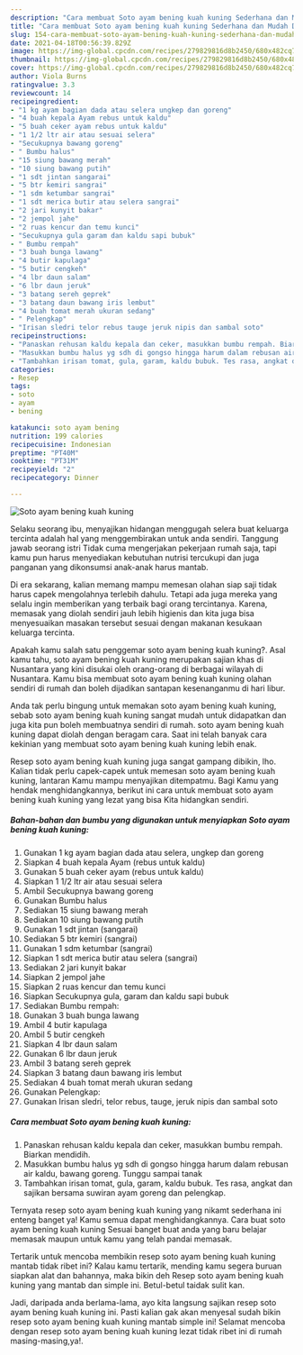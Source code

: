```yaml
---
description: "Cara membuat Soto ayam bening kuah kuning Sederhana dan Mudah Dibuat"
title: "Cara membuat Soto ayam bening kuah kuning Sederhana dan Mudah Dibuat"
slug: 154-cara-membuat-soto-ayam-bening-kuah-kuning-sederhana-dan-mudah-dibuat
date: 2021-04-18T00:56:39.829Z
image: https://img-global.cpcdn.com/recipes/279829816d8b2450/680x482cq70/soto-ayam-bening-kuah-kuning-foto-resep-utama.jpg
thumbnail: https://img-global.cpcdn.com/recipes/279829816d8b2450/680x482cq70/soto-ayam-bening-kuah-kuning-foto-resep-utama.jpg
cover: https://img-global.cpcdn.com/recipes/279829816d8b2450/680x482cq70/soto-ayam-bening-kuah-kuning-foto-resep-utama.jpg
author: Viola Burns
ratingvalue: 3.3
reviewcount: 14
recipeingredient:
- "1 kg ayam bagian dada atau selera ungkep dan goreng"
- "4 buah kepala Ayam rebus untuk kaldu"
- "5 buah ceker ayam rebus untuk kaldu"
- "1 1/2 ltr air atau sesuai selera"
- "Secukupnya bawang goreng"
- " Bumbu halus"
- "15 siung bawang merah"
- "10 siung bawang putih"
- "1 sdt jintan sangarai"
- "5 btr kemiri sangrai"
- "1 sdm ketumbar sangrai"
- "1 sdt merica butir atau selera sangrai"
- "2 jari kunyit bakar"
- "2 jempol jahe"
- "2 ruas kencur dan temu kunci"
- "Secukupnya gula garam dan kaldu sapi bubuk"
- " Bumbu rempah"
- "3 buah bunga lawang"
- "4 butir kapulaga"
- "5 butir cengkeh"
- "4 lbr daun salam"
- "6 lbr daun jeruk"
- "3 batang sereh geprek"
- "3 batang daun bawang iris lembut"
- "4 buah tomat merah ukuran sedang"
- " Pelengkap"
- "Irisan sledri telor rebus tauge jeruk nipis dan sambal soto"
recipeinstructions:
- "Panaskan rehusan kaldu kepala dan ceker, masukkan bumbu rempah. Biarkan mendidih."
- "Masukkan bumbu halus yg sdh di gongso hingga harum dalam rebusan air kaldu, bawang goreng. Tunggu sampai tanak"
- "Tambahkan irisan tomat, gula, garam, kaldu bubuk. Tes rasa, angkat dan sajikan bersama suwiran ayam goreng dan pelengkap."
categories:
- Resep
tags:
- soto
- ayam
- bening

katakunci: soto ayam bening 
nutrition: 199 calories
recipecuisine: Indonesian
preptime: "PT40M"
cooktime: "PT31M"
recipeyield: "2"
recipecategory: Dinner

---
```



![Soto ayam bening kuah kuning](https://img-global.cpcdn.com/recipes/279829816d8b2450/680x482cq70/soto-ayam-bening-kuah-kuning-foto-resep-utama.jpg)

Selaku seorang ibu, menyajikan hidangan menggugah selera buat keluarga tercinta adalah hal yang menggembirakan untuk anda sendiri. Tanggung jawab seorang istri Tidak cuma mengerjakan pekerjaan rumah saja, tapi kamu pun harus menyediakan kebutuhan nutrisi tercukupi dan juga panganan yang dikonsumsi anak-anak harus mantab.

Di era  sekarang, kalian memang mampu memesan olahan siap saji tidak harus capek mengolahnya terlebih dahulu. Tetapi ada juga mereka yang selalu ingin memberikan yang terbaik bagi orang tercintanya. Karena, memasak yang diolah sendiri jauh lebih higienis dan kita juga bisa menyesuaikan masakan tersebut sesuai dengan makanan kesukaan keluarga tercinta. 



Apakah kamu salah satu penggemar soto ayam bening kuah kuning?. Asal kamu tahu, soto ayam bening kuah kuning merupakan sajian khas di Nusantara yang kini disukai oleh orang-orang di berbagai wilayah di Nusantara. Kamu bisa membuat soto ayam bening kuah kuning olahan sendiri di rumah dan boleh dijadikan santapan kesenanganmu di hari libur.

Anda tak perlu bingung untuk memakan soto ayam bening kuah kuning, sebab soto ayam bening kuah kuning sangat mudah untuk didapatkan dan juga kita pun boleh membuatnya sendiri di rumah. soto ayam bening kuah kuning dapat diolah dengan beragam cara. Saat ini telah banyak cara kekinian yang membuat soto ayam bening kuah kuning lebih enak.

Resep soto ayam bening kuah kuning juga sangat gampang dibikin, lho. Kalian tidak perlu capek-capek untuk memesan soto ayam bening kuah kuning, lantaran Kamu mampu menyajikan ditempatmu. Bagi Kamu yang hendak menghidangkannya, berikut ini cara untuk membuat soto ayam bening kuah kuning yang lezat yang bisa Kita hidangkan sendiri.

<!--inarticleads1-->

##### Bahan-bahan dan bumbu yang digunakan untuk menyiapkan Soto ayam bening kuah kuning:

1. Gunakan 1 kg ayam bagian dada atau selera, ungkep dan goreng
1. Siapkan 4 buah kepala Ayam (rebus untuk kaldu)
1. Gunakan 5 buah ceker ayam (rebus untuk kaldu)
1. Siapkan 1 1/2 ltr air atau sesuai selera
1. Ambil Secukupnya bawang goreng
1. Gunakan  Bumbu halus
1. Sediakan 15 siung bawang merah
1. Sediakan 10 siung bawang putih
1. Gunakan 1 sdt jintan (sangarai)
1. Sediakan 5 btr kemiri (sangrai)
1. Gunakan 1 sdm ketumbar (sangrai)
1. Siapkan 1 sdt merica butir atau selera (sangrai)
1. Sediakan 2 jari kunyit bakar
1. Siapkan 2 jempol jahe
1. Siapkan 2 ruas kencur dan temu kunci
1. Siapkan Secukupnya gula, garam dan kaldu sapi bubuk
1. Sediakan  Bumbu rempah:
1. Gunakan 3 buah bunga lawang
1. Ambil 4 butir kapulaga
1. Ambil 5 butir cengkeh
1. Siapkan 4 lbr daun salam
1. Gunakan 6 lbr daun jeruk
1. Ambil 3 batang sereh geprek
1. Siapkan 3 batang daun bawang iris lembut
1. Sediakan 4 buah tomat merah ukuran sedang
1. Gunakan  Pelengkap:
1. Gunakan Irisan sledri, telor rebus, tauge, jeruk nipis dan sambal soto




<!--inarticleads2-->

##### Cara membuat Soto ayam bening kuah kuning:

1. Panaskan rehusan kaldu kepala dan ceker, masukkan bumbu rempah. Biarkan mendidih.
1. Masukkan bumbu halus yg sdh di gongso hingga harum dalam rebusan air kaldu, bawang goreng. Tunggu sampai tanak
1. Tambahkan irisan tomat, gula, garam, kaldu bubuk. Tes rasa, angkat dan sajikan bersama suwiran ayam goreng dan pelengkap.




Ternyata resep soto ayam bening kuah kuning yang nikamt sederhana ini enteng banget ya! Kamu semua dapat menghidangkannya. Cara buat soto ayam bening kuah kuning Sesuai banget buat anda yang baru belajar memasak maupun untuk kamu yang telah pandai memasak.

Tertarik untuk mencoba membikin resep soto ayam bening kuah kuning mantab tidak ribet ini? Kalau kamu tertarik, mending kamu segera buruan siapkan alat dan bahannya, maka bikin deh Resep soto ayam bening kuah kuning yang mantab dan simple ini. Betul-betul taidak sulit kan. 

Jadi, daripada anda berlama-lama, ayo kita langsung sajikan resep soto ayam bening kuah kuning ini. Pasti kalian gak akan menyesal sudah bikin resep soto ayam bening kuah kuning mantab simple ini! Selamat mencoba dengan resep soto ayam bening kuah kuning lezat tidak ribet ini di rumah masing-masing,ya!.

